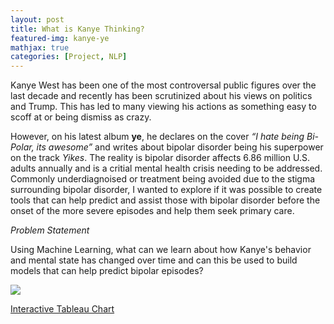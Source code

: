 ```yaml
---
layout: post
title: What is Kanye Thinking?
featured-img: kanye-ye
mathjax: true
categories: [Project, NLP]
---
```



Kanye West has been one of the most controversal public figures over the last decade and recently has been scrutinized about his views on politics and Trump. This has led to many viewing his actions as something easy to scoff at or being dismiss as crazy.

However, on his latest album __ye__, he declares on the cover _“I hate being Bi-Polar, its awesome”_ and writes about bipolar disorder being his superpower on the track _Yikes_. The reality is bipolar disorder affects 6.86 million U.S. adults annually and is a critial mental health crisis needing to be addressed. Commonly underdiagnoised or treatment being avoided due to the stigma surrounding bipolar disorder, I wanted to explore if it was possible to create tools that can help predict and assist those with bipolar disorder before the onset of the more severe episodes and help them seek primary care. 

_Problem Statement_

Using Machine Learning, what can we learn about how Kanye's behavior and mental state has changed over time and can this be used to build models that can help predict bipolar episodes?

<div class='tableauPlaceholder' id='viz1540149229292' style='position: relative'><noscript><a href='#'><img alt=' ' src='https:&#47;&#47;public.tableau.com&#47;static&#47;images&#47;Ka&#47;KanyeWestGraphs&#47;Discography2&#47;1_rss.png' style='border: none' /></a></noscript><object class='tableauViz'  style='display:none;'><param name='host_url' value='https%3A%2F%2Fpublic.tableau.com%2F' /> <param name='embed_code_version' value='3' /> <param name='site_root' value='' /><param name='name' value='KanyeWestGraphs&#47;Discography2' /><param name='tabs' value='no' /><param name='toolbar' value='yes' /><param name='static_image' value='https:&#47;&#47;public.tableau.com&#47;static&#47;images&#47;Ka&#47;KanyeWestGraphs&#47;Discography2&#47;1.png' /> <param name='animate_transition' value='yes' /><param name='display_static_image' value='yes' /><param name='display_spinner' value='yes' /><param name='display_overlay' value='yes' /><param name='display_count' value='yes' /><param name='filter' value='publish=yes' /></object></div>                <script type='text/javascript'>                    var divElement = document.getElementById('viz1540149229292');                    var vizElement = divElement.getElementsByTagName('object')[0];                    vizElement.style.width='100%';vizElement.style.height=(divElement.offsetWidth*0.75)+'px';                    var scriptElement = document.createElement('script');                    scriptElement.src = 'https://public.tableau.com/javascripts/api/viz_v1.js';                    vizElement.parentNode.insertBefore(scriptElement, vizElement);                </script>

[Interactive Tableau Chart](https://public.tableau.com/profile/james6137#!/vizhome/KanyeWestGraphs/Discography2?publish=yes)
